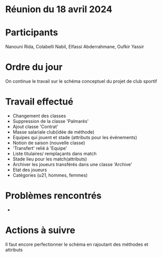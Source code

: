 # Réunion du 18 avril 2024

# Participants
Nanouni Rida, Colabelli Nabil, Elfassi Abderrahmane, Oufkir Yassir

# Ordre du jour
On continue le travail sur le schéma conceptuel du projet de club sportif

# Travail effectué
- Changement des classes 
- Suppression de la classe 'Palmarès'
- Ajout classe 'Contrat'
- Masse salariale club(idée de méthode)
- Equipes qui jouent et stade (attributs pour les événements)
- Notion de saison (nouvelle classe)
- 'Transfert' relié à 'Equipe'
- Liste titulaires/ remplaçants dans match
- Stade lieu pour les match(attributs)
- Archiver les joueurs transférés dans une classe 'Archive'
- Etat des joueurs
- Catégories (u21, hommes, femmes)

# Problèmes rencontrés
-

# Actions à suivre
Il faut encore perfectionner le schéma en rajoutant des méthodes et attributs







